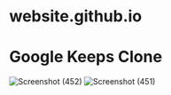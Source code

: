 # website.github.io
# Google Keeps Clone
 
 
![Screenshot (452)](https://user-images.githubusercontent.com/54699559/120335180-e7274100-c30e-11eb-8007-526b4ddc883e.png)
![Screenshot (451)](https://user-images.githubusercontent.com/54699559/120335204-ec848b80-c30e-11eb-9299-7a373dcff181.png)
